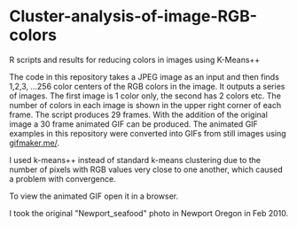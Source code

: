 Cluster-analysis-of-image-RGB-colors
====================================

R scripts and results for reducing colors in images using K-Means++ 

The code in this repository takes a JPEG image as an input and then finds 1,2,3, ...256 color centers of the RGB colors in the image.  It outputs a series of images. The first image is 1 color only, the second has 2 colors etc.  The number of colors in each image is shown in the upper right corner of each frame.  The script produces 29 frames.  With the addition of the original image a 30 frame animated GIF can be produced.  The animated GIF examples in this repository were converted into GIFs from still images using <a href="http://gifmaker.me/" rel="nofollow">gifmaker.me/</a>.

I used k-means++ instead of standard k-means clustering due to the number of pixels with RGB values very close to one another, which caused a problem with convergence.

To view the animated GIF open it in a browser.

I took the original "Newport_seafood" photo in Newport Oregon in Feb 2010.
